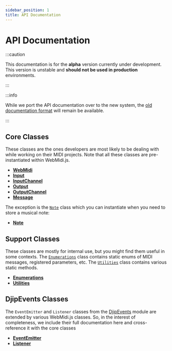```yaml
---
sidebar_position: 1
title: API Documentation
---
```


# API Documentation

:::caution

This documentation is for the **alpha** version currently under development. This version is 
unstable and **should not be used in production** environments. 

:::

:::info

While we port the API documentation over to the new system, the 
[old documentation format](https://djipco.github.io/webmidi/archives/api/v3/) will remain be 
available. 

:::

## Core Classes

These classes are the ones developers are most likely to be dealing with while working on their MIDI 
projects. Note that all these classes are pre-instantiated within WebMidi.js.

* [**WebMidi**](classes/WebMidi)
* [**Input**](classes/Input)
* [**InputChannel**](classes/InputChannel)
* [**Output**](classes/Output)
* [**OutputChannel**](classes/OutputChannel)
* [**Message**](classes/Message)

The exception is the [`Note`](classes/Note) class which you can instantiate when you need to store a 
musical note:

* [**Note**](classes/Note)

## Support Classes

These classes are mostly for internal use, but you might find them useful in some contexts. The 
[`Enumerations`](classes/Enumerations) class contains static enums of MIDI messages, registered 
parameters, etc. The [`Utilities`](classes/Utilities) class contains various static methods. 

* [**Enumerations**](classes/Enumerations)
* [**Utilities**](classes/Utilities)

## DjipEvents Classes

The `EventEmitter` and `Listener` classes from the [DjipEvents](https://github.com/djipco/djipevents)
module are extended by various WebMidi.js classes. So, in the interest of completeness, we include
their full documentation here and cross-reference it with the core classes

* [**EventEmitter**](classes/EventEmitter)
* [**Listener**](classes/Listener)
